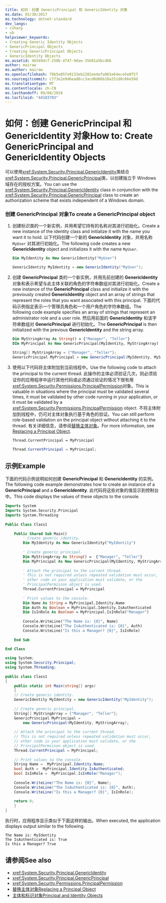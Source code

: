 ```yaml
---
title: 如何：创建 GenericPrincipal 和 GenericIdentity 对象
ms.date: 03/30/2017
ms.technology: dotnet-standard
dev_langs:
- csharp
- vb
helpviewer_keywords:
- Creating Generic Identity Objects
- GenericPrincipal Objects
- Creating GenericPrincipal Objects
- GenericIdentity Objects
ms.assetid: 465694cf-258b-4747-9dae-35b01a5bcdbb
author: mairaw
ms.author: mairaw
ms.openlocfilehash: 79b5e05fe9133eb2282eedefa001e64ece5e0f57
ms.sourcegitcommit: c7f3e2e9d6ead6cc3acd0d66b10a251d0c66e59d
ms.translationtype: MT
ms.contentlocale: zh-CN
ms.lasthandoff: 09/08/2018
ms.locfileid: "44183793"
---
```

# <a name="how-to-create-genericprincipal-and-genericidentity-objects"></a><span data-ttu-id="0e3a0-102">如何：创建 GenericPrincipal 和 GenericIdentity 对象</span><span class="sxs-lookup"><span data-stu-id="0e3a0-102">How to: Create GenericPrincipal and GenericIdentity Objects</span></span>
<span data-ttu-id="0e3a0-103">可以使用<xref:System.Security.Principal.GenericIdentity>类结合<xref:System.Security.Principal.GenericPrincipal>类，以创建独立于 Windows 域存在的授权方案。</span><span class="sxs-lookup"><span data-stu-id="0e3a0-103">You can use the <xref:System.Security.Principal.GenericIdentity> class in conjunction with the <xref:System.Security.Principal.GenericPrincipal> class to create an authorization scheme that exists independent of a Windows domain.</span></span>  
  
### <a name="to-create-a-genericprincipal-object"></a><span data-ttu-id="0e3a0-104">创建 GenericPrincipal 对象</span><span class="sxs-lookup"><span data-stu-id="0e3a0-104">To create a GenericPrincipal object</span></span>  
  
1.  <span data-ttu-id="0e3a0-105">创建标识类的一个新实例，并用希望它持有的名称对其进行初始化。</span><span class="sxs-lookup"><span data-stu-id="0e3a0-105">Create a new instance of the identity class and initialize it with the name you want it to hold.</span></span> <span data-ttu-id="0e3a0-106">以下代码创建一个新的 **GenericIdentity** 对象，并用名称 `MyUser` 对其进行初始化。</span><span class="sxs-lookup"><span data-stu-id="0e3a0-106">The following code creates a new **GenericIdentity** object and initializes it with the name `MyUser`.</span></span>  
  
    ```vb  
    Dim MyIdentity As New GenericIdentity("MyUser")  
    ```  
  
    ```csharp  
    GenericIdentity MyIdentity = new GenericIdentity("MyUser");  
    ```  
  
2.  <span data-ttu-id="0e3a0-107">创建 **GenericPrincipal** 类的一个新实例，并用先前创建的 **GenericIdentity** 对象和表示希望与此主体关联的角色的字符串数组对其进行初始化。</span><span class="sxs-lookup"><span data-stu-id="0e3a0-107">Create a new instance of the **GenericPrincipal** class and initialize it with the previously created **GenericIdentity** object and an array of strings that represent the roles that you want associated with this principal.</span></span> <span data-ttu-id="0e3a0-108">下面的代码示例指定表示一个管理员角色和一个用户角色的字符串数组。</span><span class="sxs-lookup"><span data-stu-id="0e3a0-108">The following code example specifies an array of strings that represent an administrator role and a user role.</span></span> <span data-ttu-id="0e3a0-109">然后用前面的 **GenericIdentity** 和该字符串数组对 **GenericPrincipal** 进行初始化。</span><span class="sxs-lookup"><span data-stu-id="0e3a0-109">The **GenericPrincipal** is then initialized with the previous **GenericIdentity** and the string array.</span></span>  
  
    ```vb  
    Dim MyStringArray As String() = {"Manager", "Teller"}  
    DIm MyPrincipal As New GenericPrincipal(MyIdentity, MyStringArray)  
    ```  
  
    ```csharp  
    String[] MyStringArray = {"Manager", "Teller"};  
    GenericPrincipal MyPrincipal = new GenericPrincipal(MyIdentity, MyStringArray);  
    ```  
  
3.  <span data-ttu-id="0e3a0-110">使用以下代码将主体附加到当前线程中。</span><span class="sxs-lookup"><span data-stu-id="0e3a0-110">Use the following code to attach the principal to the current thread.</span></span> <span data-ttu-id="0e3a0-111">此操作的主体必须验证几次，则必须验证你的应用程序中运行其他代码或必须通过验证的情况下很有用<xref:System.Security.Permissions.PrincipalPermission>对象。</span><span class="sxs-lookup"><span data-stu-id="0e3a0-111">This is valuable in situations where the principal must be validated several times, it must be validated by other code running in your application, or it must be validated by a <xref:System.Security.Permissions.PrincipalPermission> object.</span></span> <span data-ttu-id="0e3a0-112">不将主体附加到线程中，仍可对主体对象执行基于角色的验证。</span><span class="sxs-lookup"><span data-stu-id="0e3a0-112">You can still perform role-based validation on the principal object without attaching it to the thread.</span></span> <span data-ttu-id="0e3a0-113">有关详细信息，请参阅[替换主体对象](../../../docs/standard/security/replacing-a-principal-object.md)。</span><span class="sxs-lookup"><span data-stu-id="0e3a0-113">For more information, see [Replacing a Principal Object](../../../docs/standard/security/replacing-a-principal-object.md).</span></span>  
  
    ```vb  
    Thread.CurrentPrincipal = MyPrincipal  
    ```  
  
    ```csharp  
    Thread.CurrentPrincipal = MyPrincipal;  
    ```  
  
## <a name="example"></a><span data-ttu-id="0e3a0-114">示例</span><span class="sxs-lookup"><span data-stu-id="0e3a0-114">Example</span></span>  
 <span data-ttu-id="0e3a0-115">下面的代码示例说明如何创建 **GenericPrincipal** 和 **GenericIdentity** 的实例。</span><span class="sxs-lookup"><span data-stu-id="0e3a0-115">The following code example demonstrates how to create an instance of a **GenericPrincipal** and a **GenericIdentity**.</span></span> <span data-ttu-id="0e3a0-116">此代码将这些对象的值显示到控制台中。</span><span class="sxs-lookup"><span data-stu-id="0e3a0-116">This code displays the values of these objects to the console.</span></span>  
  
```vb  
Imports System  
Imports System.Security.Principal  
Imports System.Threading  
  
Public Class Class1  
  
    Public Shared Sub Main()  
        ' Create generic identity.  
        Dim MyIdentity As New GenericIdentity("MyIdentity")  
  
        ' Create generic principal.  
        Dim MyStringArray As String() =  {"Manager", "Teller"}  
        Dim MyPrincipal As New GenericPrincipal(MyIdentity, MyStringArray)  
  
        ' Attach the principal to the current thread.  
        ' This is not required unless repeated validation must occur,  
        ' other code in your application must validate, or the   
        ' PrincipalPermisson object is used.   
        Thread.CurrentPrincipal = MyPrincipal  
  
        ' Print values to the console.  
        Dim Name As String = MyPrincipal.Identity.Name  
        Dim Auth As Boolean = MyPrincipal.Identity.IsAuthenticated  
        Dim IsInRole As Boolean = MyPrincipal.IsInRole("Manager")  
  
        Console.WriteLine("The Name is: {0}", Name)  
        Console.WriteLine("The IsAuthenticated is: {0}", Auth)  
        Console.WriteLine("Is this a Manager? {0}", IsInRole)  
  
    End Sub  
  
End Class  
```  
  
```csharp  
using System;  
using System.Security.Principal;  
using System.Threading;  
  
public class Class1  
{  
    public static int Main(string[] args)  
    {  
    // Create generic identity.  
    GenericIdentity MyIdentity = new GenericIdentity("MyIdentity");  
  
    // Create generic principal.  
    String[] MyStringArray = {"Manager", "Teller"};  
    GenericPrincipal MyPrincipal =   
        new GenericPrincipal(MyIdentity, MyStringArray);  
  
    // Attach the principal to the current thread.  
    // This is not required unless repeated validation must occur,  
    // other code in your application must validate, or the   
    // PrincipalPermisson object is used.   
    Thread.CurrentPrincipal = MyPrincipal;  
  
    // Print values to the console.  
    String Name =  MyPrincipal.Identity.Name;  
    bool Auth =  MyPrincipal.Identity.IsAuthenticated;   
    bool IsInRole =  MyPrincipal.IsInRole("Manager");  
  
    Console.WriteLine("The Name is: {0}", Name);  
    Console.WriteLine("The IsAuthenticated is: {0}", Auth);  
    Console.WriteLine("Is this a Manager? {0}", IsInRole);  
  
    return 0;  
    }  
}  
```  
  
 <span data-ttu-id="0e3a0-117">执行时，应用程序显示类似于下面这样的输出。</span><span class="sxs-lookup"><span data-stu-id="0e3a0-117">When executed, the application displays output similar to the following.</span></span>  
  
```  
The Name is: MyIdentity  
The IsAuthenticated is: True  
Is this a Manager? True  
```  
  
## <a name="see-also"></a><span data-ttu-id="0e3a0-118">请参阅</span><span class="sxs-lookup"><span data-stu-id="0e3a0-118">See also</span></span>

- <xref:System.Security.Principal.GenericIdentity>  
- <xref:System.Security.Principal.GenericPrincipal>  
- <xref:System.Security.Permissions.PrincipalPermission>  
- [<span data-ttu-id="0e3a0-119">替换主体对象</span><span class="sxs-lookup"><span data-stu-id="0e3a0-119">Replacing a Principal Object</span></span>](../../../docs/standard/security/replacing-a-principal-object.md)  
- [<span data-ttu-id="0e3a0-120">主体和标识对象</span><span class="sxs-lookup"><span data-stu-id="0e3a0-120">Principal and Identity Objects</span></span>](../../../docs/standard/security/principal-and-identity-objects.md)
